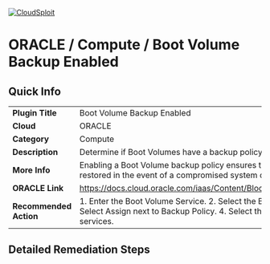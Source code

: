 [![CloudSploit](https://cloudsploit.com/img/logo-new-big-text-100.png "CloudSploit")](https://cloudsploit.com)

# ORACLE / Compute / Boot Volume Backup Enabled

## Quick Info

| | |
|-|-|
| **Plugin Title** | Boot Volume Backup Enabled |
| **Cloud** | ORACLE |
| **Category** | Compute |
| **Description** | Determine if Boot Volumes have a backup policy. |
| **More Info** | Enabling a Boot Volume backup policy ensures that the boot volumes can be restored in the event of a compromised system or hardware failure. |
| **ORACLE Link** | https://docs.cloud.oracle.com/iaas/Content/Block/Concepts/bootvolumes.htm |
| **Recommended Action** | 1. Enter the Boot Volume Service. 2. Select the Boot Volume in question. 3. Select Assign next to Backup Policy. 4. Select the best policy for your services. |

## Detailed Remediation Steps

